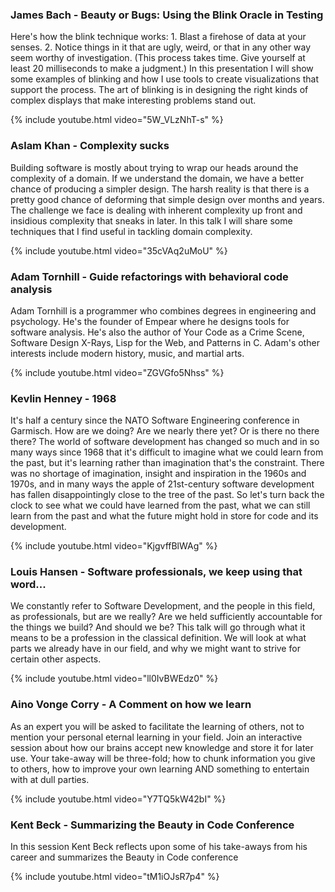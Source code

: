 ### James Bach - Beauty or Bugs: Using the Blink Oracle in Testing

Here's how the blink technique works: 1. Blast a firehose of data at your senses. 2. Notice things
in it that are ugly, weird, or that in any other way seem worthy of investigation. (This process
takes time. Give yourself at least 20 milliseconds to make a judgment.) In this presentation I
will show some examples of blinking and how I use tools to create visualizations that support the
process. The art of blinking is in designing the right kinds of complex displays that make interesting
problems stand out.

{% include youtube.html video="5W_VLzNhT-s" %}

### Aslam Khan - Complexity sucks

Building software is mostly about trying to wrap our heads around the complexity of a domain. If we understand the domain,
we have a better chance of producing a simpler design. The harsh reality is that there is a pretty
good chance of deforming that simple design over months and years. The challenge we face is dealing
with inherent complexity up front and insidious complexity that sneaks in later. In this talk I
will share some techniques that I find useful in tackling domain complexity.

{% include youtube.html video="35cVAq2uMoU" %}

### Adam Tornhill - Guide refactorings with behavioral code analysis

Adam Tornhill is a programmer who combines degrees in engineering and psychology. He's the founder
of Empear where he designs tools for software analysis. He's also the author of Your Code as a
Crime Scene, Software Design X-Rays, Lisp for the Web, and Patterns in C. Adam's other interests
include modern history, music, and martial arts.

{% include youtube.html video="ZGVGfo5Nhss" %}

### Kevlin Henney - 1968

It's half a century since the NATO Software Engineering conference in Garmisch. How are we doing?
Are we nearly there yet? Or is there no there there? The world of software development has changed
so much and in so many ways since 1968 that it's difficult to imagine what we could learn from
the past, but it's learning rather than imagination that's the constraint. There was no shortage
of imagination, insight and inspiration in the 1960s and 1970s, and in many ways the apple of 21st-century
software development has fallen disappointingly close to the tree of the past. So let's turn back
the clock to see what we could have learned from the past, what we can still learn from the past
and what the future might hold in store for code and its development.

{% include youtube.html video="KjgvffBlWAg" %}

### Louis Hansen - Software professionals, we keep using that word...

We constantly refer to Software Development, and the people in this field, as professionals, but
are we really? Are we held sufficiently accountable for the things we build? And should we be?
This talk will go through what it means to be a profession in the classical definition. We will
look at what parts we already have in our field, and why we might want to strive for certain other
aspects.

{% include youtube.html video="ll0IvBWEdz0" %}

### Aino Vonge Corry - A Comment on how we learn

As an expert you will be asked to facilitate the learning of others, not to mention your personal
eternal learning in your field. Join an interactive session about how our brains accept new knowledge
and store it for later use. Your take-away will be three-fold; how to chunk information you give
to others, how to improve your own learning AND something to entertain with at dull parties.

{% include youtube.html video="Y7TQ5kW42bI" %}

### Kent Beck - Summarizing the Beauty in Code Conference

In this session Kent Beck reflects upon some of his take-aways from his career and summarizes the Beauty in Code conference

{% include youtube.html video="tM1iOJsR7p4" %}
